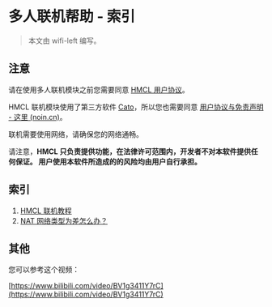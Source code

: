 # 多人联机帮助 - 索引

> 本文由 wifi-left 编写。

## 注意

请在使用多人联机模块之前您需要同意 [HMCL 用户协议](https://hmcl.huangyuhui.net/eula)。

HMCL 联机模块使用了第三方软件 [Cato](https://noin.cn/71.html)，所以您也需要同意 [用户协议与免责声明  - 这里 (noin.cn)](https://noin.cn/agreement)。

联机需要使用网络，请确保您的网络通畅。

请注意，**HMCL 只负责提供功能，在法律许可范围内，开发者不对本软件提供任何保证。 用户使用本软件所造成的的风险均由用户自行承担。**

## 索引

1. [HMCL 联机教程](multiplayer-help.md)
2. [NAT 网络类型为差怎么办？](multiplayer-symmetric.md)

## 其他

您可以参考这个视频：

[https://www.bilibili.com/video/BV1g3411Y7rC](https://www.bilibili.com/video/BV1g3411Y7rC)
